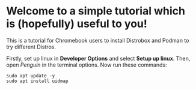 # Welcome to a simple tutorial which is (hopefully) useful to you!
This is a tutorial for Chromebook users to install Distrobox and Podman to try different Distros.


Firstly, set up linux in **Developer Options** and select **Setup up linux**. 
Then, open *Penguin* in the terminal options.
Now run these commands:
```
sudo apt update -y
sudo apt install uidmap
```
